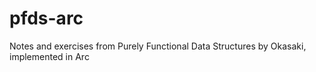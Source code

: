 pfds-arc
========

Notes and exercises from Purely Functional Data Structures by Okasaki, implemented in Arc
